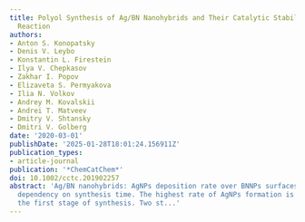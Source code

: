 ```yaml
---
title: Polyol Synthesis of Ag/BN Nanohybrids and Their Catalytic Stability in CO Oxidation
  Reaction
authors:
- Anton S. Konopatsky
- Denis V. Leybo
- Konstantin L. Firestein
- Ilya V. Chepkasov
- Zakhar I. Popov
- Elizaveta S. Permyakova
- Ilia N. Volkov
- Andrey M. Kovalskii
- Andrei T. Matveev
- Dmitry V. Shtansky
- Dmitri V. Golberg
date: '2020-03-01'
publishDate: '2025-01-28T18:01:24.156911Z'
publication_types:
- article-journal
publication: '*ChemCatChem*'
doi: 10.1002/cctc.201902257
abstract: 'Ag/BN nanohybrids: AgNPs deposition rate over BNNPs surfaces has a non-linear
  dependency on synthesis time. The highest rate of AgNPs formation is observed during
  the first stage of synthesis. Two st...'
---
```

